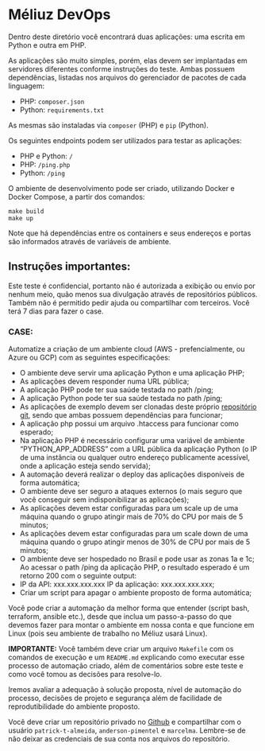 # Méliuz DevOps

Dentro deste diretório você encontrará duas aplicações: uma escrita em Python e outra em PHP.

As aplicações são muito simples, porém, elas devem ser implantadas em servidores diferentes conforme instruções do teste. Ambas possuem dependências, listadas nos arquivos do gerenciador de pacotes de cada linguagem:

* PHP: `composer.json`
* Python: `requirements.txt`

As mesmas são instaladas via `composer` (PHP) e `pip` (Python).

Os seguintes endpoints podem ser utilizados para testar as aplicações:

* PHP e Python: `/`
* PHP: `/ping.php`
* Python: `/ping`

O ambiente de desenvolvimento pode ser criado, utilizando Docker e Docker Compose, a partir dos comandos:

    make build
    make up

Note que há dependências entre os containers e seus endereços e portas são informados através de variáveis de ambiente.

## Instruções importantes:
Este teste é confidencial, portanto não é autorizada a exibição ou envio por nenhum meio, quão menos sua divulgação através de repositórios públicos. Também não é permitido pedir ajuda ou compartilhar com terceiros.
Você terá 7 dias para fazer o case.

### CASE:
Automatize a criação de um ambiente cloud (AWS - prefencialmente, ou Azure ou GCP) com as seguintes especificações:
- O ambiente deve servir uma aplicação Python e uma aplicação PHP;
- As aplicações devem responder numa URL pública;
- A aplicação PHP pode ter sua saúde testada no path /ping;
- A aplicação Python pode ter sua saúde testada no path /ping;
- As aplicações de exemplo devem ser clonadas deste próprio [repositório git](https://github.com/meliuz/devops-apps), sendo que ambas possuem dependências para funcionar;
- A aplicação php possui um arquivo .htaccess para funcionar como esperado;
- Na aplicação PHP é necessário configurar uma variável de ambiente “PYTHON_APP_ADDRESS” com a URL pública da aplicação Python (o IP de uma instância ou qualquer outro endereço publicamente acessível, onde a aplicação esteja sendo servida);
- A automação deverá realizar o deploy das aplicações disponíveis de forma automática;
- O ambiente deve ser seguro a ataques externos (o mais seguro que você conseguir sem indisponibilizar as aplicações);
- As aplicações devem estar configuradas para um scale up de uma máquina quando o grupo atingir mais de 70% do CPU por mais de 5 minutos;
- As aplicações devem estar configuradas para um scale down de uma máquina quando o grupo atingir menos de 30% de CPU por mais de 5 minutos;
- O ambiente deve ser hospedado no Brasil e pode usar as zonas 1a e 1c;
Ao acessar o path /ping da aplicação PHP, o resultado esperado é um retorno 200 com o seguinte output:
- IP da API: xxx.xxx.xxx.xxx IP da aplicação: xxx.xxx.xxx.xxx;
- Criar um script para apagar o ambiente proposto de forma automática;

Você pode criar a automação da melhor forma que entender (script bash, terraform, ansible etc.), desde que inclua um passo-a-passo do que devemos fazer para montar o ambiente em nossa conta e que funcione em Linux (pois seu ambiente de trabalho no Méliuz usará Linux).

**IMPORTANTE:** Você também deve criar um arquivo `Makefile` com os comandos de execução e um `README.md` explicando como executar esse processo de automação criado, além de comentários sobre este teste e como você tomou as decisões para resolve-lo.

Iremos avaliar a adequação à solução proposta, nível de automação do processo, decisões de projeto e segurança além de facilidade de reprodutibilidade do ambiente proposto.

Você deve criar um repositório privado no [Github](https://github.com) e compartilhar com o usuário `patrick-t-almeida`, `anderson-pimentel` e `marcelma`.
Lembre-se de não deixar as credenciais de sua conta nos arquivos do repositório.
